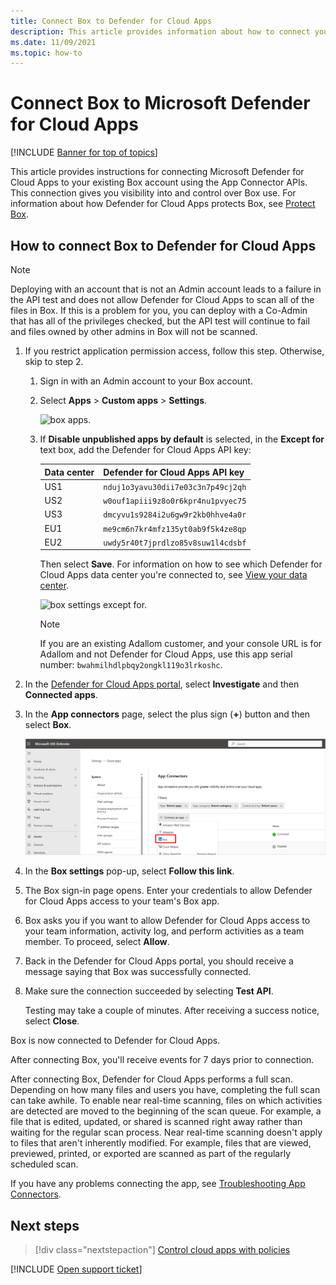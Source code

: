```yaml
---
title: Connect Box to Defender for Cloud Apps
description: This article provides information about how to connect your Box app to Defender for Cloud Apps using the API connector for visibility and control over use.
ms.date: 11/09/2021
ms.topic: how-to
---
```

# Connect Box to Microsoft Defender for Cloud Apps

[!INCLUDE [Banner for top of topics](includes/banner.md)]

This article provides instructions for connecting Microsoft Defender for Cloud Apps to your existing Box account using the App Connector APIs. This connection gives you visibility into and control over Box use. For information about how Defender for Cloud Apps protects Box, see [Protect Box](protect-box.md).

## How to connect Box to Defender for Cloud Apps

> [!NOTE]
> Deploying with an account that is not an Admin account leads to a failure in the API test and does not allow Defender for Cloud Apps to scan all of the files in Box. If this is a problem for you, you can deploy with a Co-Admin that has all of the privileges checked, but the API test will continue to fail and files owned by other admins in Box will not be scanned.

1. If you restrict application permission access, follow this step. Otherwise, skip to step 2.

    1. Sign in with an Admin account to your Box account.
    1. Select **Apps** > **Custom apps** > **Settings**.

         ![box apps.](media/box-apps.png "box apps")

    1. If **Disable unpublished apps by default** is selected, in the **Except for** text box, add the Defender for Cloud Apps API key:

         |Data center|Defender for Cloud Apps API key|
         |----|----|
         |US1|`nduj1o3yavu30dii7e03c3n7p49cj2qh`|
         |US2|`w0ouf1apiii9z8o0r6kpr4nu1pvyec75`|
         |US3|`dmcyvu1s9284i2u6gw9r2kb0hhve4a0r`|
         |EU1|`me9cm6n7kr4mfz135yt0ab9f5k4ze8qp`|
         |EU2|`uwdy5r40t7jprdlzo85v8suw1l4cdsbf`|

        Then select **Save**. For information on how to see which Defender for Cloud Apps data center you're connected to, see [View your data center](network-requirements.md#view-your-data-center).

        ![box settings except for.](media/box-settings-except-for.png)

        > [!NOTE]
        > If you are an existing Adallom customer, and your console URL is for Adallom and not Defender for Cloud Apps, use this app serial number: `bwahmilhdlpbqy2ongkl119o3lrkoshc`.

1. In the [Defender for Cloud Apps portal](https://portal.cloudappsecurity.com/), select **Investigate** and then **Connected apps**.

1. In the **App connectors** page, select the plus sign (**+**) button and then select **Box**.

    ![connect box.](media/connect-box.png "connect box")

1. In the **Box settings** pop-up, select **Follow this link**.

1. The Box sign-in page opens. Enter your credentials to allow Defender for Cloud Apps access to your team's Box app.

1. Box asks you if you want to allow Defender for Cloud Apps access to your team information, activity log, and perform activities as a team member. To proceed, select **Allow**.

1. Back in the Defender for Cloud Apps portal, you should receive a message saying that Box was successfully connected.

1. Make sure the connection succeeded by selecting **Test API**.

    Testing may take a couple of minutes. After receiving a success notice, select **Close**.

Box is now connected to Defender for Cloud Apps.

After connecting Box, you'll receive events for 7 days prior to connection.

After connecting Box, Defender for Cloud Apps performs a full scan. Depending on how many files and users you have, completing the full scan can take awhile. To enable near real-time scanning, files on which activities are detected are moved to the beginning of the scan queue. For example, a file that is edited, updated, or shared is scanned right away rather than waiting for the regular scan process. Near real-time scanning doesn't apply to files that aren't inherently modified. For example, files that are viewed, previewed, printed, or exported are scanned as part of the regularly scheduled scan.

If you have any problems connecting the app, see [Troubleshooting App Connectors](troubleshooting-api-connectors-using-error-messages.md).

## Next steps

> [!div class="nextstepaction"]
> [Control cloud apps with policies](control-cloud-apps-with-policies.md)

[!INCLUDE [Open support ticket](includes/support.md)]

